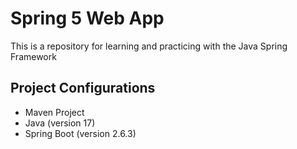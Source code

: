 # Spring 5 Web App
This is a repository for learning and practicing with the Java Spring Framework

## Project Configurations
- Maven Project
- Java (version 17)
- Spring Boot (version 2.6.3)
